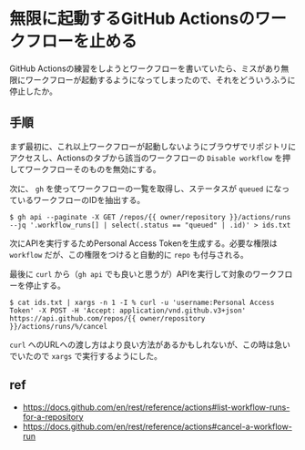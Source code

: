# 無限に起動するGitHub Actionsのワークフローを止める

GitHub Actionsの練習をしようとワークフローを書いていたら、ミスがあり無限にワークフローが起動するようになってしまったので、それをどういうふうに停止したか。

## 手順

まず最初に、これ以上ワークフローが起動しないようにブラウザでリポジトリにアクセスし、Actionsのタブから該当のワークフローの `Disable workflow` を押してワークフローそのものを無効にする。

次に、 `gh` を使ってワークフローの一覧を取得し、ステータスが `queued` になっているワークフローのIDを抽出する。

```console
$ gh api --paginate -X GET /repos/{{ owner/repository }}/actions/runs --jq '.workflow_runs[] | select(.status == "queued" | .id)' > ids.txt
```

次にAPIを実行するためPersonal Access Tokenを生成する。必要な権限は `workflow` だが、この権限をつけると自動的に `repo` も付与される。

最後に `curl` から（`gh api` でも良いと思うが）APIを実行して対象のワークフローを停止する。

```console
$ cat ids.txt | xargs -n 1 -I % curl -u 'username:Personal Access Token' -X POST -H 'Accept: application/vnd.github.v3+json' https://api.github.com/repos/{{ owner/repository }}/actions/runs/%/cancel
```

`curl` へのURLへの渡し方はより良い方法があるかもしれないが、この時は急いでいたので `xargs` で実行するようにした。

## ref

- https://docs.github.com/en/rest/reference/actions#list-workflow-runs-for-a-repository
- https://docs.github.com/en/rest/reference/actions#cancel-a-workflow-run
